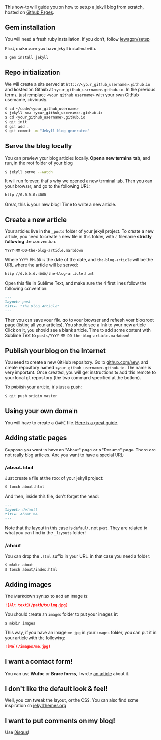 This how-to will guide you on how to setup a jekyll blog from scratch,
hosted on [Github Pages](https://pages.github.com/).

## Gem installation

You will need a fresh ruby installation. If you don't, follow
[lewagon/setup](https://github.com/lewagon/setup)

First, make sure you have jekyll installed with:

```bash
$ gem install jekyll
```

## Repo initialization

We will create a site served at `http://<your_github_username>.github.io` and hosted on Github at `<your_github_username>.github.io`. In the previous terms, just remplace `<your_github_username>` with your own GitHub username, obviously.

```bash
$ cd ~/code/<your_github_username>
$ jekyll new <your_github_username>.github.io
$ cd <your_github_username>.github.io
$ git init
$ git add .
$ git commit -m "Jekyll blog generated"
```

## Serve the blog locally

You can preview your blog articles locally. **Open a new terminal tab**, and run, in the root folder of your blog:

```bash
$ jekyll serve --watch
```

It will run forever, that's why we opened a new terminal tab. Then you can
your browser, and go to the following URL:

```bash
http://0.0.0.0:4000
```

Great, this is your new blog! Time to write a new article.

## Create a new article

Your articles live in the `_posts` folder of your jekyll project. To create a new article, you need to create a new file in this folder, with a filename **strictly following** the convention:

```bash
YYYY-MM-DD-the-blog-article.markdown
```

Where `YYYY-MM-DD` is the date of the date, and `the-blog-article` will be
the URL where the article will be served:

```bash
http://0.0.0.0:4000/the-blog-article.html
```

Open this file in Sublime Text, and make sure the 4 first lines follow the
following convention:

```markdown
---
layout: post
title: "The Blog Article"
---
```

Then you can save your file, go to your browser and refresh your blog
root page (listing all your articles). You should see a link to your
new article. Click on it, you should see a blank article. Time to add
some content with Sublime Text to `posts/YYYY-MM-DD-the-blog-article.markdown`!

## Publish your blog on the Internet

You need to create a new GitHub repository. Go to [github.com/new](https://github.com/new), and create repository named `<your_github_username>.github.io`.
The name is very important. Once created, you will get instructions to add this
remote to your local git repository (the two command specified at the bottom).

To publish your article, it's just a push:

```bash
$ git push origin master
```

## Using your own domain

You will have to create a `CNAME` file. [Here is a great guide](https://help.github.com/articles/setting-up-a-custom-domain-with-github-pages).

## Adding static pages

Suppose you want to have an "About" page or a "Resume" page. These are not really
blog articles. And you want to have a special URL:

### /about.html

Just create a file at the root of your jekyll project:

```bash
$ touch about.html
```

And then, inside this file, don't forget the head:

```markdown
---
layout: default
title: About me
---
```

Note that the layout in this case is `default`, not `post`. They are related
to what you can find in the `_layouts` folder!

### /about

You can drop the `.html` suffix in your URL, in that case you need a folder:

```bash
$ mkdir about
$ touch about/index.html
```

## Adding images

The Markdown syntax to add an image is:

```markdown
![Alt text](/path/to/img.jpg)
```

You should create an `images` folder to put your images in:

```bash
$ mkdir images
```

This way, if you have an image `me.jpg` in your `images` folder,
you can put it in your article with the following:

```markdown
![Me](/images/me.jpg)
```

## I want a contact form!

You can use **Wufoo** or **Brace forms**, I wrote [an article](http://sebastien.saunier.me/blog/2014/04/15/you-do-not-need-a-database-for-your-contact-form.html)
about it.

## I don't like the default look & feel!

Well, you can tweak the layout, or the CSS. You can also find some inspiration
on [jekyllthemes.org](http://jekyllthemes.org/)

## I want to put comments on my blog!

Use [Disqus](http://help.disqus.com/customer/portal/articles/472138-jekyll-installation-instructions)!